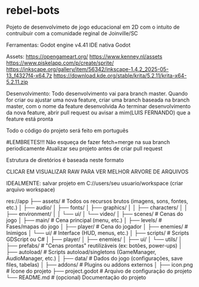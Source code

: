 # rebel-bots
Pojeto de desenvolvimeto de jogo educacional em 2D com o intuito de contruibuir com a comunidade reginal de Joinville/SC

Ferramentas:
Godot engine v4.41
IDE nativa Godot

Assets:
https://opengameart.org/
https://www.kenney.nl/assets
https://www.piskelapp.com/p/create/sprite/
https://inkscape.org/gallery/item/56342/inkscape-1.4.2_2025-05-13_f4327f4-x64.7z
https://download.kde.org/stable/krita/5.2.11/krita-x64-5.2.11.zip

Desenvolvimento: 
  Todo desenvolvimento vai para branch master.
  Quando for criar ou ajustar uma nova feature, criar uma branch baseada na branch master, com o nome da feature desenvolvida
  Ao terminar desenvolvimento da nova feature, abrir pull request ou avisar a mim(LUIS FERNANDO) que a feature está pronta
  
  Todo o código do projeto será feito em português
  
#LEMBRETES!!!
  Não esqueça de fazer fetch+merge na sua branch periodicamente 
  Atualizar seu projeto antes de criar pull request

Estrutura de diretórios é baseada neste formato

CLICAR EM VISUALIZAR RAW PARA VER MELHOR ARVORE DE ARQUIVOS

IDEALMENTE:
    salvar projeto em C://users/seu usuario/workspace (criar arquivo workspace)    

res://app
├── assets/                # Todos os recursos brutos (imagens, sons, fontes, etc.)
│   ├── audio/
│   ├── fonts/
│   ├── graphics/
│   │   ├── characters/
│   │   ├── environment/
│   │   └── ui/
│   └── video/
│
├── scenes/                # Cenas do jogo
│   ├── main/              # Cena principal (menu, etc.)
│   ├── levels/            # Fases/mapas do jogo
│   ├── player/            # Cena do jogador
│   ├── enemies/           # Inimigos
│   └── ui/                # Interface (HUD, menus, etc.)
│
├── scripts/               # Scripts GDScript ou C#
│   ├── player/
│   ├── enemies/
│   ├── ui/
│   └── utils/
│
├── prefabs/               # "Cenas prontas" reutilizáveis (ex: botões, power-ups)
│
├── autoload/              # Scripts autoload/singletons (GameManager, AudioManager, etc.)
│
├── data/                  # Dados do jogo (configurações, save files, tabelas)
│
├── addons/                # Plugins ou addons externos
│
├── icon.png               # Ícone do projeto
├── project.godot          # Arquivo de configuração do projeto
└── README.md              # (opcional) Documentação do projeto
